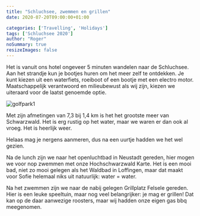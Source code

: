 ```yaml
---
title: "Schluchsee, zwemmen en grillen"
date: 2020-07-20T09:00:00+01:00

categories: ['Travelling', 'Holidays']
tags: ['Schluchsee 2020']
author: "Roger"
noSummary: true
resizeImages: false
---
```


Het is vanuit ons hotel ongeveer 5 minuten wandelen naar de Schluchsee. Aan het strandje kun je bootjes huren om het meer zelf te ontdekken. Je kunt kiezen uit een waterfiets, roeiboot of een bootje met een electro motor. Maatschappelijk verantwoord en milieubewust als wij zijn, kiezen we uiteraard voor de laatst genoemde optie.

![golfpark1](/static/schluchsee2020/IMG_7971.jpg)

Met zijn afmetingen van 7,3 bij 1,4 km is het het grootste meer van Schwarzwald. Het is erg rustig op het water, maar we waren er dan ook al vroeg. Het is heerlijk weer.

Helaas mag je nergens aanmeren, dus na een uurtje hadden we het wel gezien.

Na de lunch zijn we naar het openluchtbad in Neustadt gereden, hier mogen we voor nop zwemmen met onze Hochschwarzwald Karte. Het is een mooi bad, niet zo mooi gelegen als het Waldbad in Loffingen, maar dat maakt voor Sofie helemaal niks uit natuurlijk: water = water.

Na het zwemmen zijn we naar de nabij gelegen Grillplatz Felsele gereden. Hier is een leuke speeltuin, maar nog veel belangrijker: je mag er grillen! Dat kan op de daar aanwezige roosters, maar wij hadden onze eigen gas bbq meegenomen.

